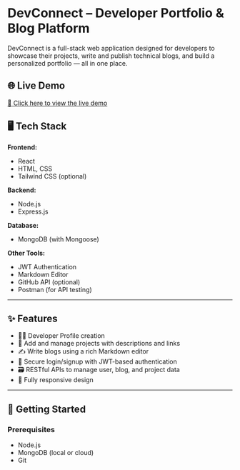 # DevConnect – Developer Portfolio & Blog Platform

DevConnect is a full-stack web application designed for developers to showcase their projects, write and publish technical blogs, and build a personalized portfolio — all in one place.

## 🌐 Live Demo

[🔗 Click here to view the live demo](https://papaya-duckanoo-8a9745.netlify.app/)

## 🖥️ Tech Stack

**Frontend:**
- React
- HTML, CSS
- Tailwind CSS (optional)

**Backend:**
- Node.js
- Express.js

**Database:**
- MongoDB (with Mongoose)

**Other Tools:**
- JWT Authentication
- Markdown Editor
- GitHub API (optional)
- Postman (for API testing)

---

## ✨ Features

- 🧑‍💻 Developer Profile creation
- 📁 Add and manage projects with descriptions and links
- ✍️ Write blogs using a rich Markdown editor
- 🔐 Secure login/signup with JWT-based authentication
- 🗃️ RESTful APIs to manage user, blog, and project data
- 📱 Fully responsive design

---

## 🚀 Getting Started

### Prerequisites

- Node.js
- MongoDB (local or cloud)
- Git

